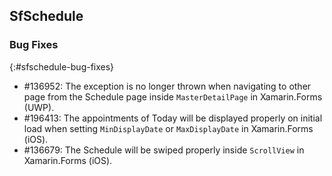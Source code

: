 ## SfSchedule

### Bug Fixes
{:#sfschedule-bug-fixes}

* \#136952: The exception is no longer thrown when navigating to other page from the Schedule page inside `MasterDetailPage` in Xamarin.Forms (UWP).
* \#196413: The appointments of Today will be displayed properly on initial load when setting `MinDisplayDate` or `MaxDisplayDate` in Xamarin.Forms (iOS).
* \#136679: The Schedule will be swiped properly inside `ScrollView` in Xamarin.Forms (iOS).
